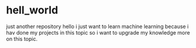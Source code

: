 # hell_world
just another repository
hello
      i just want to learn machine learning because i hav done my projects in this topic so i want to upgrade  my knowledge more on this topic.
